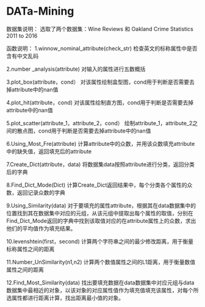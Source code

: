 # DATa-Mining
数据集说明：
选取了两个数据集：Wine Reviews 和 Oakland Crime Statistics 2011 to 2016

函数说明：
1.winnow_nominal_attribute(check_str)
    检查英文的标称属性中是否含有中文乱码

2.number _analysis(attribute)
    对输入的属性进行五数概括

3.plot_box(attribute，cond）
    对该属性绘制盒型图，cond用于判断是否需要去掉attribute中的nan值

4.plot_hit(attribute，cond)
    对该属性绘制直方图，cond用于判断是否需要去掉attribute中的nan值

5.plot_scatter(attribute_1，attribute_2，cond）
    绘制attribute_1，attribute_2之间的散点图，cond用于判断是否需要去掉attribute中的nan值

6.Using_Most_Fre(attribute)
    计算attribute中的众数，并用该众数填充attribute中的缺失值，返回填充后的attribute

7.Create_Dict(attribute，data)
    将数据集data按照attribute进行分类，返回分类后的字典

8.Find_Dict_Mode(Dict)
    计算Create_Dict返回结果中，每个分类各个属性的众数，返回记录众数的字典

9.Using_Similarity(data)
     对于要填充的属性attribute，根据其在data数据集中的位置找到其在数据集中对应的元组，从该元组中提取出每个属性的取值，分别在Find_Dict_Mode返回的字典中找到该取值对应的在attribute属性上的众数，求出他们的平均值作为填充结果。

10.levenshtein(first，second)
    计算两个字符串之间的最少修改距离，用于衡量标称属性之间的距离

11.Number_UnSimilarity(n1,n2)
    计算两个数值属性之间的L1距离，用于衡量数值属性之间的距离

12.Find_Most_Similarity(data)
    找出要填充数据在data数据集中对应元组与data数据集中最相近的对象，以该对象的对应属性值作为填充值填充该属性，对每个所选属性都进行距离计算，找出距离最小值的对象。
